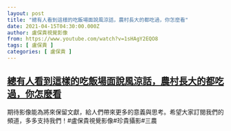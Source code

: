 ```yaml
---
layout: post
title: "總有人看到這樣的吃飯場面說風涼話，農村長大的都吃過，你怎麼看"
date: 2021-04-15T04:30:00.000Z
author: 盧保貴視覺影像
from: https://www.youtube.com/watch?v=1sHAgY2EQO8
tags: [ 盧保貴 ]
categories: [ 盧保貴 ]
---
```

<!--1618461000000-->
[總有人看到這樣的吃飯場面說風涼話，農村長大的都吃過，你怎麼看](https://www.youtube.com/watch?v=1sHAgY2EQO8)
------

<div>
期待影像能為將來保留文獻，給人們帶來更多的意義與思考。希望大家訂閱我們的頻道，多多支持我們！#盧保貴視覺影像#珍貴攝影#三農
</div>
